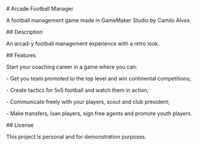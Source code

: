 \# Arcade Football Manager



A football management game made in GameMaker Studio by Camilo Alves.



\## Description

An arcad-y football management experience with a retro look.



\## Features

Start your coaching career in a game where you can:

\- Get you team promoted to the top level and win continental competitions;

\- Create tactics for 5v5 football and watch them in action;

\- Communicate freely with your players, scout and club president;

\- Make transfers, loan players, sign free agents and promote youth players.



\## License

This project is personal and for demonstration purposes.



